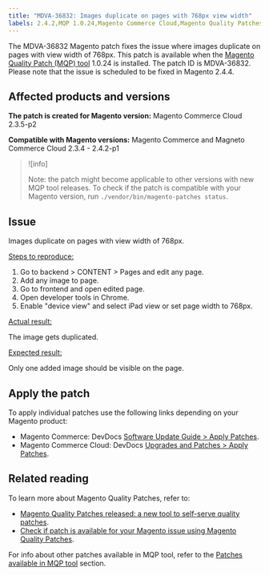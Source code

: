 ```yaml
---
title: "MDVA-36832: Images duplicate on pages with 768px view width"
labels: 2.4.2,MQP 1.0.24,Magento Commerce Cloud,Magento Quality Patches,support tools, Magento Commerce, MQP patches, 2.3.4, 2.3.4-p2, 2.3.5-p1, 2.3.5-p2, 2.4.0, 2.3.6, 2.4.0-p1, 2.4.1, 2.3.6-p1, 2.4.1-p1, 2.4.2, 2.3.7, 2.4.2-p1, product image, duplicate
---
```


The MDVA-36832 Magento patch fixes the issue where images duplicate on pages with view width of 768px. This patch is available when the [Magento Quality Patch (MQP) tool](https://support.magento.com/hc/en-us/articles/360047139492) 1.0.24 is installed. The patch ID is MDVA-36832. Please note that the issue is scheduled to be fixed in Magento 2.4.4.

## Affected products and versions

**The patch is created for Magento version:** Magento Commerce Cloud 2.3.5-p2

**Compatible with Magento versions:** Magento Commerce and Magneto Commerce Cloud 2.3.4 - 2.4.2-p1
  >![info]
  >
  >Note: the patch might become applicable to other versions with new MQP tool releases. To check if the patch is compatible with your Magento version, run `./vendor/bin/magento-patches status`.

## Issue

  Images duplicate on pages with view width of 768px.

<ins>Steps to reproduce:</ins>

1. Go to backend > CONTENT > Pages and edit any page.
1. Add any image to page.
1. Go to frontend and open edited page.
1. Open developer tools in Chrome.
1. Enable "device view" and select iPad view or set page width to 768px.

<ins>Actual result:</ins>

The image gets duplicated.

<ins>Expected result:</ins>

Only one added image should be visible on the page.

## Apply the patch

To apply individual patches use the following links depending on your Magento product:

* Magento Commerce: DevDocs [Software Update Guide > Apply Patches](https://devdocs.magento.com/guides/v2.4/comp-mgr/patching/mqp.html).
* Magento Commerce Cloud: DevDocs [Upgrades and Patches > Apply Patches](https://devdocs.magento.com/cloud/project/project-patch.html).

## Related reading

To learn more about Magento Quality Patches, refer to:

* [Magento Quality Patches released: a new tool to self-serve quality patches](https://support.magento.com/hc/en-us/articles/360047139492).
* [Check if patch is available for your Magento issue using Magento Quality Patches](https://support.magento.com/hc/en-us/articles/360047125252).

For info about other patches available in MQP tool, refer to the [Patches available in MQP tool](https://support.magento.com/hc/en-us/sections/360010506631-Patches-available-in-MQP-tool-) section.
